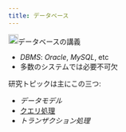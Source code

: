 ```yaml
---
title: データベース
---
```


<img src='https://scrapbox.io/api/pages/blu3mo-public/情報科学の達人/icon' alt='情報科学の達人.icon' height="19.5"/>データベースの講義

* *DBMS*: *Oracle*, *MySQL*, etc
* 多数のシステムでは必要不可欠

研究トピックは主にこの三つ:

* *データモデル*
* [クエリ処理](%E3%82%AF%E3%82%A8%E3%83%AA%E5%87%A6%E7%90%86.md)
* *トランザクション処理*
